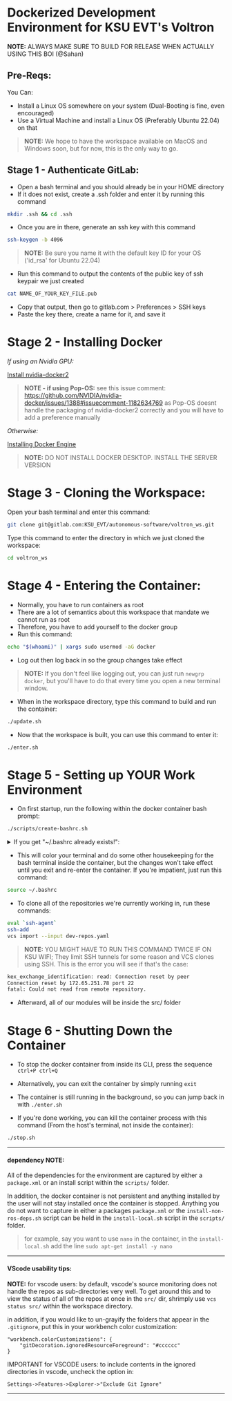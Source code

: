 # Dockerized Development Environment for KSU EVT's Voltron
**NOTE:** ALWAYS MAKE SURE TO BUILD FOR RELEASE WHEN ACTUALLY USING THIS BOI (@Sahan)


## Pre-Reqs:
You Can:
- Install a Linux OS somewhere on your system (Dual-Booting is fine, even encouraged)
- Use a Virtual Machine and install a Linux OS (Preferably Ubuntu 22.04) on that

> **NOTE:** We hope to have the workspace available on MacOS and Windows soon, but for now, this is the only way to go.


## Stage 1 - Authenticate GitLab:
- Open a bash terminal and you should already be in your HOME directory
- If it does not exist, create a .ssh folder and enter it by running this command
```bash
mkdir .ssh && cd .ssh
```
- Once you are in there, generate an ssh key with this command
```bash
ssh-keygen -b 4096
```
> **NOTE:** Be sure you name it with the default key ID for your OS ('id_rsa' for Ubuntu 22.04)
- Run this command to output the contents of the public key of ssh keypair we just created
```bash
cat NAME_OF_YOUR_KEY_FILE.pub
```
- Copy that output, then go to gitlab.com > Preferences > SSH keys
- Paste the key there, create a name for it, and save it


# Stage 2 - Installing Docker

*If using an Nvidia GPU:*

[Install nvidia-docker2](https://docs.nvidia.com/datacenter/cloud-native/container-toolkit/install-guide.html#setting-up-nvidia-container-toolkit)

>**NOTE - if using Pop-OS:** see this issue comment: https://github.com/NVIDIA/nvidia-docker/issues/1388#issuecomment-1182634769 as Pop-OS doesnt handle the packaging of nvidia-docker2 correctly and you will have to add a preference manually

*Otherwise:*

[Installing Docker Engine](https://docs.docker.com/engine/install/)

>**NOTE:** DO NOT INSTALL DOCKER DESKTOP. INSTALL THE SERVER VERSION


# Stage 3 - Cloning the Workspace:
Open your bash terminal and enter this command:
```bash
git clone git@gitlab.com:KSU_EVT/autonomous-software/voltron_ws.git
```

Type this command to enter the directory in which we just cloned the workspace:
```bash
cd voltron_ws
```

# Stage 4 - Entering the Container:

- Normally, you have to run containers as root
- There are a lot of semantics about this workspace that mandate we cannot run as root
- Therefore, you have to add yourself to the docker group
- Run this command:
```bash
echo "$(whoami)" | xargs sudo usermod -aG docker
```
- Log out then log back in so the group changes take effect
>**NOTE:** If you don't feel like logging out, you can just run `newgrp docker`, but you'll have to do that every time you open a new terminal window.

- When in the workspace directory, type this command to build and run the container:
```bash
./update.sh
```

- Now that the workspace is built, you can use this command to enter it:
```bash
./enter.sh
```

# Stage 5 - Setting up YOUR Work Environment

- On first startup, run the following within the docker container bash prompt:
```bash
./scripts/create-bashrc.sh
```
<details>
<summary>If you get "~/.bashrc already exists!":</summary>
<br>

We must generate your new `.bashrc` with the script, then append the contents of your old `.bashrc` to the new file:
```bash
mv ~/.bashrc ~/.bashrc.old
./create-bashrc.sh
cat ~/.bashrc.old >> ~/.bashrc
```
</details>

- This will color your terminal and do some other housekeeping for the bash terminal inside the container, but the changes won't take effect until you exit and re-enter the container. If you're impatient, just run this command:
```bash
source ~/.bashrc
```

- To clone all of the repositories we're currently working in, run these commands:
```bash
eval `ssh-agent`
ssh-add
vcs import --input dev-repos.yaml
```

> **NOTE:** YOU MIGHT HAVE TO RUN THIS COMMAND TWICE IF ON KSU WIFI; They limit SSH tunnels for some reason and VCS clones using SSH. This is the error you will see if that's the case:
```bash
kex_exchange_identification: read: Connection reset by peer
Connection reset by 172.65.251.78 port 22
fatal: Could not read from remote repository.
```

- Afterward, all of our modules will be inside the src/ folder


# Stage 6 - Shutting Down the Container

- To stop the docker container from inside its CLI, press the sequence `ctrl+P ctrl+Q`

- Alternatively, you can exit the container by simply running `exit`

- The container is still running in the background, so you can jump back in with `./enter.sh`

- If you're done working, you can kill the container process with this command (From the host's terminal, not inside the container):
```bash
./stop.sh
```
---

#### dependency **NOTE:**

All of the dependencies for the environment are captured by either a `package.xml` or an install script within the `scripts/` folder.

In addition, the docker container is not persistent and anything installed by the user will not stay installed once the container is stopped. Anything you do not want to capture in either a packages `package.xml` or the `install-non-ros-deps.sh` script can be held in the `install-local.sh` script in the `scripts/` folder.

> for example, say you want to use `nano` in the container, in the `install-local.sh` add the line `sudo apt-get install -y nano`

---

#### VScode usability tips:
**NOTE:** for vscode users: by default, vscode's source monitoring does not handle the repos as sub-directories very well. To get around this and to view the status of all of the repos at once in the `src/` dir, shrimply use `vcs status src/` within the workspace directory.

in addition, if you would like to un-grayify the folders that appear in the `.gitignore`, put this in your workbench color customization:

```
"workbench.colorCustomizations": {
    "gitDecoration.ignoredResourceForeground": "#cccccc"
}
```

IMPORTANT for VSCODE users: to include contents in the ignored directories in vscode, uncheck the option in:

`Settings->Features->Explorer->"Exclude Git Ignore"`

---
